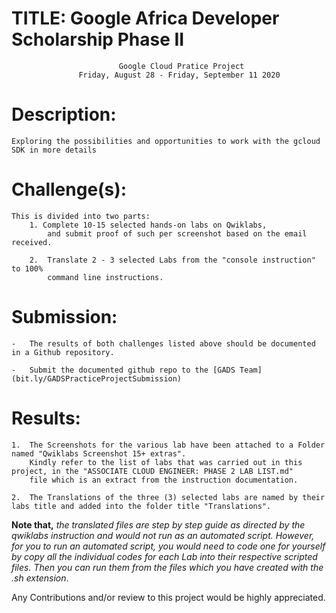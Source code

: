 # TITLE:      Google Africa Developer Scholarship Phase II
                            Google Cloud Pratice Project
                   Friday, August 28 - Friday, September 11 2020


# Description:
    Exploring the possibilities and opportunities to work with the gcloud SDK in more details


# Challenge(s):
    This is divided into two parts:
        1. Complete 10-15 selected hands-on labs on Qwiklabs,
            and submit proof of such per screenshot based on the email received.

        2.  Translate 2 - 3 selected Labs from the "console instruction" to 100%
            command line instructions.


# Submission:
    -   The results of both challenges listed above should be documented in a Github repository.

    -   Submit the documented github repo to the [GADS Team](bit.ly/GADSPracticeProjectSubmission)


# Results:
~~~
1.  The Screenshots for the various lab have been attached to a Folder named "Qwiklabs Screenshot 15+ extras". 
    Kindly refer to the list of labs that was carried out in this project, in the "ASSOCIATE CLOUD ENGINEER: PHASE 2 LAB LIST.md" 
    file which is an extract from the instruction documentation.

2.  The Translations of the three (3) selected labs are named by their labs title and added into the folder title "Translations".
~~~

**Note that,** _the translated files are step by step guide as directed by the qwiklabs instruction and would not run as an automated script. 
However, for you to run an automated script, you would need to code one for yourself by copy all the individual codes for each Lab into their respective scripted files.
Then you can run them from the files which you have created with the .sh extension_.

Any Contributions and/or review to this project would be highly appreciated.

